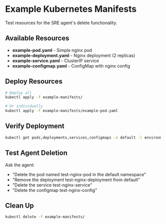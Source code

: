 # Example Kubernetes Manifests

Test resources for the SRE agent's delete functionality.

## Available Resources

- **example-pod.yaml** - Simple nginx pod
- **example-deployment.yaml** - Nginx deployment (2 replicas)
- **example-service.yaml** - ClusterIP service
- **example-configmap.yaml** - ConfigMap with nginx config

## Deploy Resources

```bash
# Deploy all
kubectl apply -f example-manifests/

# Or individually
kubectl apply -f example-manifests/example-pod.yaml
```

## Verify Deployment

```bash
kubectl get pods,deployments,services,configmaps -n default -l environment=test
```

## Test Agent Deletion

Ask the agent:
- "Delete the pod named test-nginx-pod in the default namespace"
- "Remove the deployment test-nginx-deployment from default"
- "Delete the service test-nginx-service"
- "Delete the configmap test-nginx-config"

## Clean Up

```bash
kubectl delete -f example-manifests/
```
